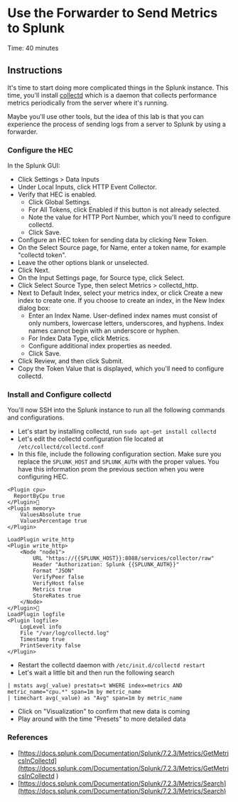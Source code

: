 # Use the Forwarder to Send Metrics to Splunk
Time: 40 minutes

## Instructions
It's time to start doing more complicated things in the Splunk instance. This time, you'll install [collectd](https://collectd.org/) which is a daemon that collects performance metrics periodically from the server where it's running.

Maybe you'll use other tools, but the idea of this lab is that you can experience the process of sending logs from a server to Splunk by using a forwarder.

### Configure the HEC
In the Splunk GUI:

- Click Settings > Data Inputs
- Under Local Inputs, click HTTP Event Collector.
- Verify that HEC is enabled.
    - Click Global Settings.
    - For All Tokens, click Enabled if this button is not already selected.
    - Note the value for HTTP Port Number, which you'll need to configure collectd.
    - Click Save.
- Configure an HEC token for sending data by clicking New Token.
- On the Select Source page, for Name, enter a token name, for example "collectd token".
- Leave the other options blank or unselected.
- Click Next.
- On the Input Settings page, for Source type, click Select.
- Click Select Source Type, then select Metrics > collectd_http.
- Next to Default Index, select your metrics index, or click Create a new index to create one. If you choose to create an index, in the New Index dialog box:
    - Enter an Index Name. User-defined index names must consist of only numbers, lowercase letters, underscores, and hyphens. Index names cannot begin with an underscore or hyphen.
    - For Index Data Type, click Metrics.
    - Configure additional index properties as needed.
    - Click Save.
- Click Review, and then click Submit.
- Copy the Token Value that is displayed, which you'll need to configure collectd.

### Install and Configure collectd
You'll now SSH into the Splunk instance to run all the following commands and configurations.

- Let's start by installing collectd, run `sudo apt-get install collectd`
- Let's edit the collectd configuration file located at `/etc/collectd/collectd.conf`
- In this file, include the following configuration section. Make sure you replace the `SPLUNK_HOST` and `SPLUNK_AUTH` with the proper values. You have this information prom the previous section when you were configuring HEC.

```
<Plugin cpu>
  ReportByCpu true
</Plugin>
<Plugin memory>
    ValuesAbsolute true
    ValuesPercentage true
</Plugin>

LoadPlugin write_http
<Plugin write_http>
    <Node "node1">
        URL "https://{{SPLUNK_HOST}}:8088/services/collector/raw"
        Header "Authorization: Splunk {{SPLUNK_AUTH}}"
        Format "JSON"
        VerifyPeer false
        VerifyHost false
        Metrics true
        StoreRates true
    </Node>
</Plugin>
LoadPlugin logfile
<Plugin logfile>
    LogLevel info
    File "/var/log/collectd.log"
    Timestamp true
    PrintSeverity false
</Plugin>
```
- Restart the collectd daemon with `/etc/init.d/collectd restart`
- Let's wait a little bit and then run the following search

```
| mstats avg(_value) prestats=t WHERE index=metrics AND metric_name="cpu.*" span=1m by metric_name
| timechart avg(_value) as "Avg" span=1m by metric_name
```

- Click on "Visualization" to confirm that new data is coming
- Play around with the time "Presets" to more detailed data

### References
- [https://docs.splunk.com/Documentation/Splunk/7.2.3/Metrics/GetMetricsInCollectd](https://docs.splunk.com/Documentation/Splunk/7.2.3/Metrics/GetMetricsInCollectd
)
- [https://docs.splunk.com/Documentation/Splunk/7.2.3/Metrics/Search](https://docs.splunk.com/Documentation/Splunk/7.2.3/Metrics/Search)

